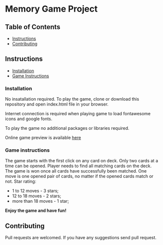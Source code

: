 # Memory Game Project

## Table of Contents

* [Instructions](#instructions)
* [Contributing](#contributing)

## Instructions

* [Installation](#installation)
* [Game Instructions](#gameinstructions)

### Installation

No insatallation required. To play the game, clone or download this repository and open index.html file in your browser.

Internet connection is required when playing game to load fontawesome icons and google fonts.

To play the game no additional packages or libraries required.

Online game preview is available [here](https://irynazhdanova.github.io/memory-card-game/)

### Game instructions

The game starts with the first click on any card on deck. Only two cards at a time can be opened. 
Player needs to find all matching cards on the deck. The game is won once all cards have successfully been matched. 
One move is one opened pair of cards, no matter if the opened cards match or not. 
Star rating:
* 1 to 12 moves - 3 stars;
* 12 to 18 moves - 2 stars;
* more than 18 moves - 1 star;


**Enjoy the game and have fun!**

## Contributing

Pull requests are welcomed. If you have any suggestions send pull request. 
